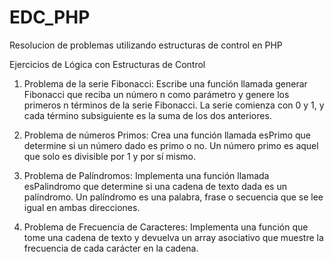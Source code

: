 # EDC_PHP
Resolucion de problemas utilizando estructuras de control en PHP

Ejercicios de Lógica con Estructuras de Control
1. Problema de la serie Fibonacci:
  Escribe una función llamada generar Fibonacci que reciba un número n como parámetro y genere los primeros n términos de la serie Fibonacci. La serie comienza con 0 y 1, y cada término      subsiguiente es la suma de los dos anteriores.

2. Problema de números Primos:
  Crea una función llamada esPrimo que determine si un número dado es primo o no. Un número primo es aquel que solo es divisible por 1 y por sí mismo.

3. Problema de Palíndromos:
  Implementa una función llamada esPalindromo que determine si una cadena de texto dada es un palíndromo. Un palíndromo es una palabra, frase o secuencia que se lee igual en ambas            direcciones.

4. Problema de Frecuencia de Caracteres:
  Implementa una función que tome una cadena de texto y devuelva un array asociativo que muestre la frecuencia de cada carácter en la cadena.
